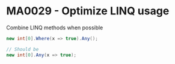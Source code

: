 # MA0029 - Optimize LINQ usage

Combine LINQ methods when possible

```csharp
new int[0].Where(x => true).Any();

// Should be
new int[0].Any(x => true);
```
